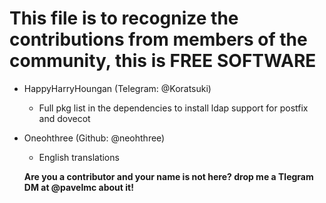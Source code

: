 # This file is to recognize the contributions from members of the community, this is FREE SOFTWARE

- HappyHarryHoungan (Telegram: @Koratsuki)
  - Full pkg list in the dependencies to install ldap support for postfix and dovecot
- Oneohthree (Github: @neohthree)
  - English translations

  **Are you a contributor and your name is not here? drop me a Tlegram DM at @pavelmc about it!**
